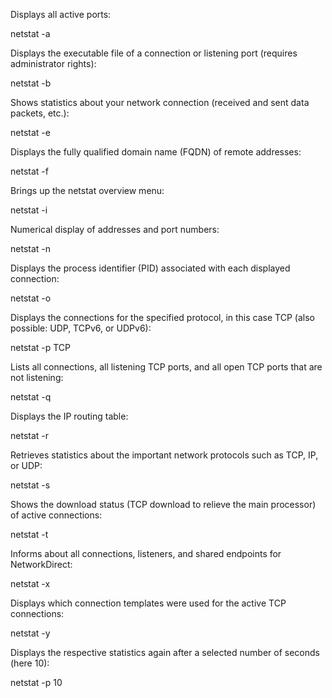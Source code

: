 Displays all active ports:

netstat -a


Displays the executable file of a connection or listening port (requires administrator rights):

netstat -b


Shows statistics about your network connection (received and sent data packets, etc.):

netstat -e


Displays the fully qualified domain name (FQDN) of remote addresses:

netstat -f


Brings up the netstat overview menu:

netstat -i


Numerical display of addresses and port numbers:

netstat -n


Displays the process identifier (PID) associated with each displayed connection:

netstat -o


Displays the connections for the specified protocol, in this case TCP  (also possible: UDP, TCPv6, or UDPv6):

netstat -p TCP


Lists all connections, all listening TCP ports, and all open TCP ports that are not listening:

netstat -q


Displays the IP routing table:

netstat -r


Retrieves statistics about the important network protocols such as TCP, IP, or UDP:

netstat -s


Shows the download status (TCP download to relieve the main processor) of active connections:

netstat -t


Informs about all connections, listeners, and shared endpoints for NetworkDirect:

netstat -x


Displays which connection templates were used for the active TCP connections:

netstat -y

Displays the respective statistics again after a selected number of seconds (here 10):

netstat -p 10
